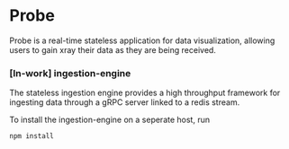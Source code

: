 # Probe

Probe is a real-time stateless application for data visualization, allowing
users to gain xray their data as they are being received.

### [In-work] ingestion-engine

The stateless ingestion engine provides a high throughput framework for
ingesting data through a gRPC server linked to a redis stream.

To install the ingestion-engine on a seperate host, run

```
npm install
```
